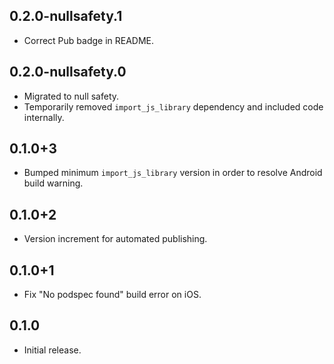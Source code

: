 ## 0.2.0-nullsafety.1

* Correct Pub badge in README.

## 0.2.0-nullsafety.0

* Migrated to null safety.
* Temporarily removed `import_js_library` dependency and included code internally.

## 0.1.0+3

* Bumped minimum `import_js_library` version in order to resolve Android build warning.

## 0.1.0+2

* Version increment for automated publishing.

## 0.1.0+1

* Fix "No podspec found" build error on iOS.

## 0.1.0

* Initial release.

